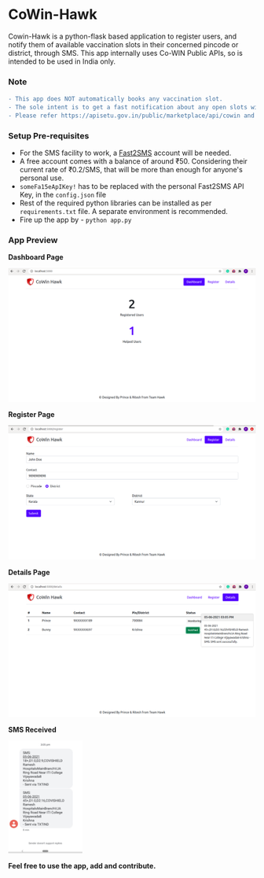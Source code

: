 # CoWin-Hawk
Cowin-Hawk is a python-flask based application to register users, and notify them of available vaccination slots in their concerned pincode or district, through SMS. This app internally uses Co-WIN Public APIs, so is intended to be used in India only.


### Note

```diff
- This app does NOT automatically books any vaccination slot. 
- The sole intent is to get a fast notification about any open slots with least use of third-party apps.
- Please refer https://apisetu.gov.in/public/marketplace/api/cowin and be updated with the latest govt guidelines
```


### Setup Pre-requisites
  - For the SMS facility to work, a [Fast2SMS](https://www.fast2sms.com/) account will be needed. 
  - A free account comes with a balance of around ₹50. Considering their current rate of ₹0.2/SMS, that will be more than enough for anyone's personal use.
  - `someFa15eApIKey!` has to be replaced with the personal Fast2SMS API Key, in the `config.json` file
  - Rest of the required python libraries can be installed as per `requirements.txt` file. A separate environment is recommended.
  - Fire up the app by - `python app.py`


### App Preview

**Dashboard Page**

![Dashboard Page](https://github.com/kr-prince/CoWin-Hawk/blob/main/static/img/dashboard.png)


**Register Page**

![Register Page](https://github.com/kr-prince/CoWin-Hawk/blob/main/static/img/register.png)


**Details Page**

![Details Page](https://github.com/kr-prince/CoWin-Hawk/blob/main/static/img/details.png)


**SMS Received**

<img src="https://github.com/kr-prince/CoWin-Hawk/blob/main/static/img/text.jpg" alt="SMS Pic" width="30%" height="20%"/>



**Feel free to use the app, add and contribute.**
